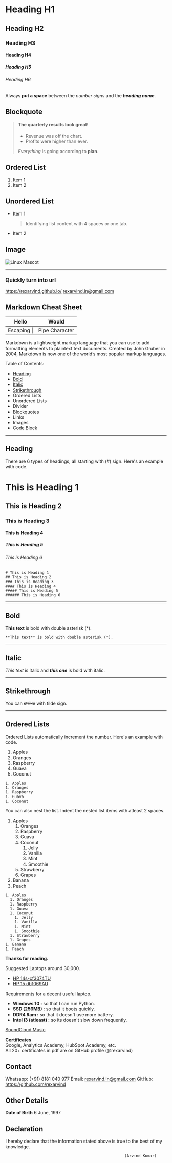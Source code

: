 # Heading H1
## Heading H2
### Heading H3
#### Heading H4
##### Heading H5
###### Heading H6

Always **put a space** between the *number signs* and the ***heading name***.

## Blockquote
> #### The quarterly results look great!
>
> - Revenue was off the chart.
> - Profits were higher than ever.
>
>  *Everything* is going according to **plan**.

## Ordered List
1. Item 1
2. Item 2

## Unordered List
- Item 1
    > Identifying list content with 4 spaces or one tab.
- Item 2

## Image
![Linux Mascot](https://d33wubrfki0l68.cloudfront.net/e7ed9fe4bafe46e275c807d63591f85f9ab246ba/e2d28/assets/images/tux.png)

---

### Quickly turn into url
<https://rexarvind.github.io/>
<rexarvind.in@gmail.com>




## Markdown Cheat Sheet

| Hello | Would |
| --- | --- |
| Escaping \| | Pipe Character |







Markdown is a lightweight markup language that you can use to add formatting elements to plaintext text documents. Created by John Gruber in 2004, Markdown is now one of the world’s most popular markup languages.

Table of Contents:
- [Heading](#heading)
- [Bold](#bold)
- [Italic](#italic)
- [Strikethrough](#strikethrough)
- Ordered Lists
- Unordered Lists
- Divider
- Blockquotes
- Links
- Images
- Code Block

---

## Heading
There are 6 types of headings, all starting with (#) sign. Here's an example with code.

# This is Heading 1
## This is Heading 2
### This is Heading 3
#### This is Heading 4
##### This is Heading 5
###### This is Heading 6

```
# This is Heading 1
## This is Heading 2
### This is Heading 3
#### This is Heading 4
##### This is Heading 5
###### This is Heading 6
```

---

## Bold

**This text** is bold with double asterisk (*).
```
**This text** is bold with double asterisk (*).
```
---

## Italic
*This text* is italic and ***this one*** is bold with italic.

---

## Strikethrough

You can ~~strike~~ with tilde sign.

---






## Ordered Lists
Ordered Lists automatically increment the number. Here's an example with code.

1. Apples
1. Oranges
1. Raspberry
1. Guava
1. Coconut

```
1. Apples
1. Oranges
1. Raspberry
1. Guava
1. Coconut
```

You can also nest the list. Indent the nested list items with atleast 2 spaces.

1. Apples
    1. Oranges
    1. Raspberry
    1. Guava
    1. Coconut
        1. Jelly
        1. Vanilla
        1. Mint
        1. Smoothie
    1. Strawberry
    1. Grapes
1. Banana
1. Peach

```
1. Apples
  1. Oranges
  1. Raspberry
  1. Guava
  1. Coconut
    1. Jelly
    1. Vanilla
    1. Mint
    1. Smoothie
  1. Strawberry
  1. Grapes
1. Banana
1. Peach
```




**Thanks for reading.**




















Suggested Laptops around 30,000.
- [HP 14s-cf3074TU](https://www.flipkart.com/hp-14s-core-i3-10th-gen-8-gb-256-gb-ssd-windows-10-home-14s-cf3074tu-thin-light-laptop/p/itm2d6c5477c8512?marketplace=FLIPKART&iid=bcb2b844-fb3d-4f02-b426-a1791e7b8198.COMFU3NRNWRZZ7SZ.SEARCH&ppt=sp&lid=LSTCOMFU3NRNWRZZ7SZRF4PTK&srno=s_1_1&qH=e5b77be2e8be448e&pid=COMFU3NRNWRZZ7SZ&affid=niksornik&ssid=ii2xmbeh4w0000001607929449194&otracker1=search&ppn=sp&pageUID=1608004271357)
- [HP 15 db1069AU](https://www.amazon.in/gp/product/B083RD58F6/ref=as_li_tl?ie=UTF8&camp=3638&creative=24630&creativeASIN=B083RD58F6&linkCode=as2&tag=b2d-21&linkId=cbd298f8987c21888a7435e3d5e3bf36)

Requirements for a decent useful laptop.
- **Windows 10 :** so that I can run Python.
- **SSD (256MB) :** so that it boots quickly.
- **DDR4 Ram :** so that it doesn't use more battery.
- **Intel i3 (atleast) :** so its doesn't slow down frequently.


[SoundCloud Music](https://m.soundcloud.com/chrisheria/sets/workout-music)





**Certificates** \
Google, Analytics Academy, HubSpot Academy, etc. \
All 20+ certificates in pdf are on GitHub profile (@rexarvind)


## Contact
Whatsapp: (+91) 8181 040 977
Email: rexarvind.in@gmail.com
GitHub: https://github.com/rexarvind


## Other Details

**Date of Birth**
6 June, 1997


## Declaration
I hereby declare that the information stated above is true to the best of my knowledge.

                                                        (Arvind Kumar)

